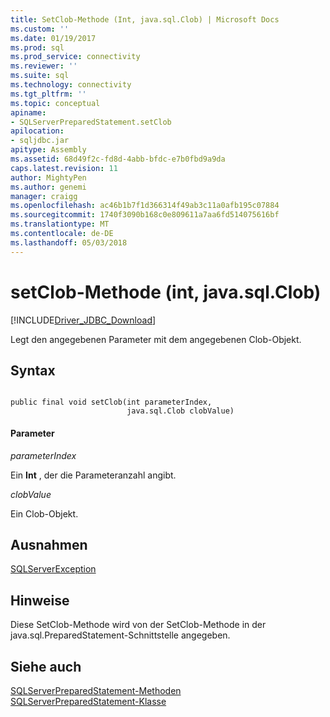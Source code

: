 ```yaml
---
title: SetClob-Methode (Int, java.sql.Clob) | Microsoft Docs
ms.custom: ''
ms.date: 01/19/2017
ms.prod: sql
ms.prod_service: connectivity
ms.reviewer: ''
ms.suite: sql
ms.technology: connectivity
ms.tgt_pltfrm: ''
ms.topic: conceptual
apiname:
- SQLServerPreparedStatement.setClob
apilocation:
- sqljdbc.jar
apitype: Assembly
ms.assetid: 68d49f2c-fd8d-4abb-bfdc-e7b0fbd9a9da
caps.latest.revision: 11
author: MightyPen
ms.author: genemi
manager: craigg
ms.openlocfilehash: ac46b1b7f1d366314f49ab3c11a0afb195c07884
ms.sourcegitcommit: 1740f3090b168c0e809611a7aa6fd514075616bf
ms.translationtype: MT
ms.contentlocale: de-DE
ms.lasthandoff: 05/03/2018
---
```

# <a name="setclob-method-int-javasqlclob"></a>setClob-Methode (int, java.sql.Clob)
[!INCLUDE[Driver_JDBC_Download](../../../includes/driver_jdbc_download.md)]

  Legt den angegebenen Parameter mit dem angegebenen Clob-Objekt.  
  
## <a name="syntax"></a>Syntax  
  
```  
  
public final void setClob(int parameterIndex,  
                          java.sql.Clob clobValue)  
```  
  
#### <a name="parameters"></a>Parameter  
 *parameterIndex*  
  
 Ein **Int** , der die Parameteranzahl angibt.  
  
 *clobValue*  
  
 Ein Clob-Objekt.  
  
## <a name="exceptions"></a>Ausnahmen  
 [SQLServerException](../../../connect/jdbc/reference/sqlserverexception-class.md)  
  
## <a name="remarks"></a>Hinweise  
 Diese SetClob-Methode wird von der SetClob-Methode in der java.sql.PreparedStatement-Schnittstelle angegeben.  
  
## <a name="see-also"></a>Siehe auch  
 [SQLServerPreparedStatement-Methoden](../../../connect/jdbc/reference/sqlserverpreparedstatement-methods.md)   
 [SQLServerPreparedStatement-Klasse](../../../connect/jdbc/reference/sqlserverpreparedstatement-class.md)  
  
  
